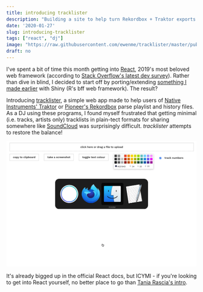 ```yaml
---
title: introducing tracklister
description: "Building a site to help turn Rekordbox + Traktor exports into simple tracklists, and my first time with React."
date: '2020-01-27'
slug: introducing-tracklister
tags: ["react", "dj"]
image: "https://raw.githubusercontent.com/ewenme/tracklister/master/public/logo.png"
draft: no
---
```


I've spent a bit of time this month getting into [React](https://reactjs.org/), 2019's most beloved web framework (according to [Stack Overflow's latest dev survey](https://insights.stackoverflow.com/survey/2019#technology-_-most-loved-dreaded-and-wanted-web-frameworks)). Rather than dive in blind, I decided to start off by porting/extending [something I made earlier](https://github.com/ewenme/traklister) with Shiny (R's bff web framework). The result?

Introducing [tracklister](https://tracklister.club/), a simple web app made to help users of [Native Instruments' Traktor](https://en.wikipedia.org/wiki/Traktor) or [Pioneer's Rekordbox](https://rekordbox.com/en/) parse playlist and history files. As a DJ using these programs, I found myself frustrated that getting minimal (i.e. tracks, artists only) tracklists in plain-tect formats for sharing somewhere like [SoundCloud](https://soundcloud.com/) was surprisingly difficult. *tracklister* attempts to restore the balance!

![](https://raw.githubusercontent.com/ewenme/tracklister/master/example_files/eg-clipboard.gif)

It's already bigged up in the official React docs, but ICYMI - if you're looking to get into React yourself, no better place to go than [Tania Rascia's intro](https://www.taniarascia.com/getting-started-with-react/).
